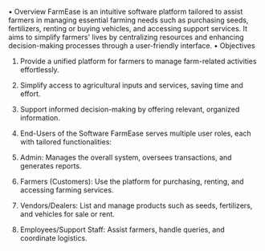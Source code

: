 •	Overview
FarmEase is an intuitive software platform tailored to assist farmers in managing essential farming needs such as purchasing seeds, fertilizers, renting or buying vehicles, and accessing support services. It aims to simplify farmers' lives by centralizing resources and enhancing decision-making processes through a user-friendly interface.
•	Objectives
1.	Provide a unified platform for farmers to manage farm-related activities effortlessly.
2.	Simplify access to agricultural inputs and services, saving time and effort.
3.	Support informed decision-making by offering relevant, organized information.

2. End-Users of the Software
FarmEase serves multiple user roles, each with tailored functionalities:
1.	Admin: Manages the overall system, oversees transactions, and generates reports.
2.	Farmers (Customers): Use the platform for purchasing, renting, and accessing farming services.
3.	Vendors/Dealers: List and manage products such as seeds, fertilizers, and vehicles for sale or rent.
4.	Employees/Support Staff: Assist farmers, handle queries, and coordinate logistics.
